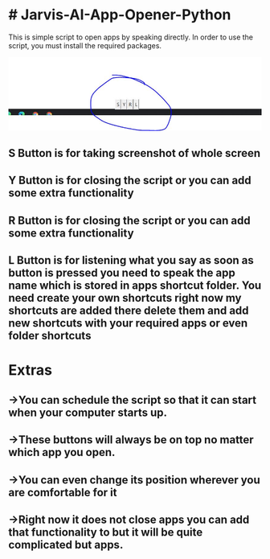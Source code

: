 <h1># Jarvis-AI-App-Opener-Python</h1>

This is simple script to open apps by speaking directly. 
In order to use the script, you must install the required packages.


<p align="centre">
  <img src="Design.JPG" alt="accessibility text">
</p>

<h2>S Button is for taking screenshot of whole screen</h2>
<h2>Y Button is for closing the script or you can add some extra functionality</h2>
<h2>R Button is for closing the script or you can add some extra functionality</h2>
<h2>L Button is for listening what you say as soon as button is pressed you need to speak the app name which is stored in apps shortcut folder. You need create your own shortcuts right now my shortcuts are added there delete them and add new shortcuts with your required apps or even folder shortcuts </h2>


<h1> Extras</h1>
<h2> ->You can schedule the script so that it can start when your computer starts up. </h2> 
<h2> ->These buttons will always be on top no matter which app you open. </h2>
<h2> ->You can even change its position wherever you are comfortable for it</h2>
<h2> ->Right now it does not close apps you can add that functionality to but it will be quite complicated but apps. </h2>
